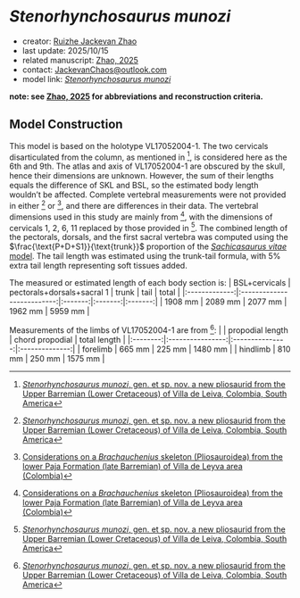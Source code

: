 # *Stenorhynchosaurus munozi*

- creator: [Ruizhe Jackevan Zhao](https://orcid.org/0009-0001-4869-3008) 
- last update: 2025/10/15
- related manuscript: [Zhao, 2025](https://doi.org/10.1101/2024.02.15.578844)
- contact: JackevanChaos@outlook.com
- model link: [*Stenorhynchosaurus munozi*](https://github.com/Pliosaurus-kevani/Mundus-Cyclus/blob/main/Plesiosauria/Stenorhynchosaurus%20munozi/Stenorhynchosaurus%20munozi.pdf)

**note: see [Zhao, 2025](https://doi.org/10.1101/2024.02.15.578844) for abbreviations and reconstruction criteria.**

## Model Construction

This model is based on the holotype VL17052004-1. The two cervicals disarticulated from the column, as mentioned in [^1], is considered here as the 6th and 9th. The atlas and axis
of VL17052004-1 are obscured by the skull, hence their dimensions are unknown. However, the
sum of their lengths equals the difference of SKL and BSL, so the estimated body length
wouldn’t be affected. Complete vertebral measurements were not provided in either [^1] or [^2],
and there are differences in their data. The vertebral dimensions used in this study are
mainly from [^2], with the dimensions of cervicals 1, 2, 6, 11 replaced by those provided in [^1].
The combined length of the pectorals, dorsals, and the first sacral vertebra was computed using the $\frac{\text{P+D+S1}}{\text{trunk}}$
proportion of the [*Sachicasaurus vitae* model](https://github.com/Pliosaurus-kevani/Mundus-Cyclus/tree/main/Plesiosauria/Sachicasaurus%20vitae).  The tail length was estimated using the trunk-tail formula, with 5% extra tail length representing soft tissues added.

The measured or estimated length of each body section is:
| BSL+cervicals | pectorals+dorsals+sacral 1 | trunk   | tail    | total   |
|:-------------:|:--------------------------:|:-------:|:-------:|:-------:|
| 1908 mm       | 2089 mm                    | 2077 mm | 1962 mm | 5959 mm |

Measurements of the limbs of VL17052004-1 are from [^1]:
|          | propodial length | chord propodial | total length   |
|:--------:|:----------------:|:---------------:|:--------------:|
| forelimb | 665 mm           | 225 mm          | 1480 mm |
| hindlimb | 810 mm           | 250 mm          | 1575 mm |


[^1]: [*Stenorhynchosaurus munozi*, gen. et sp. nov. a new pliosaurid from the Upper Barremian (Lower Cretaceous) of Villa de Leiva, Colombia, South America](https://www.researchgate.net/publication/299752265_Stenorhynchosaurus_munozi_gen_et_sp_nov_a_new_pliosaurid_from_the_Upper_Barremian_Lower_Cretaceous_of_Villa_de_Leiva_Colombia_South_America)
[^2]: [Considerations on a *Brachauchenius* skeleton (Pliosauroidea) from the lower Paja Formation (late Barremian) of Villa de Leyva area (Colombia)](https://doi.org/10.1002/mmng.200410003)
